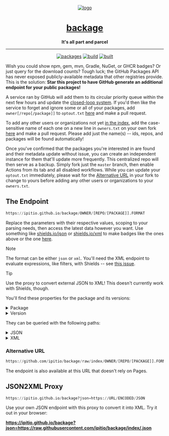 <div align="center">

[![logo](src/img/logo-b.webp)](https://github.com/ipitio/backage)

# [backage](https://github.com/ipitio/backage)

**It's all part and parcel**

---

[![packages](https://img.shields.io/badge/dynamic/json?url=https%3A%2F%2Fgithub.com%2Fipitio%2Fbackage%2Fraw%2Findex%2F.json&query=%24.packages&logo=github&logoColor=959da5&label=packages&labelColor=333a41&color=grey)](https://github.com/ipitio/backage/tree/index) [![build](https://github.com/ipitio/backage/actions/workflows/publish.yml/badge.svg)](https://github.com/ipitio/backage/pkgs/container/backage) [![built](https://img.shields.io/badge/dynamic/json?url=https%3A%2F%2Fgithub.com%2Fipitio%2Fbackage%2Fraw%2Findex%2F.json&query=%24.date&logo=github&logoColor=959da5&label=built&labelColor=333a41&color=purple)](https://github.com/ipitio/backage/releases/latest)

</div>

Wish you could show npm, gem, mvn, Gradle, NuGet, or GHCR badges? Or just query for the download counts? Tough luck; the GitHub Packages API has never exposed publicly-available metadata that other registries provide. This is the solution: **Star this project to have GitHub generate an additional endpoint for your public packages!**

A service ran by GitHub will add them to its circular priority queue within the next few hours and update the [closed-loop system](https://github.com/ipitio/backage/releases/latest). If you'd then like the service to forget and ignore some or all of your packages, add `owner[/repo[/package]]` to `optout.txt` [here](https://github.com/ipitio/backage/edit/master/optout.txt) and make a pull request.

To add any other users or organizations not yet [in the index](https://github.com/ipitio/backage/tree/index), add the case-sensitive name of each one on a new line in `owners.txt` on your own fork [here](https://github.com/ipitio/backage/edit/master/owners.txt) and make a pull request. Please add just the name(s) -- ids, repos, and packages will be found automatically!

Once you've confirmed that the packages you're interested in are found and their metadata update without issue, you can create an independent instance for them that'll update more frequently. This centralized repo will then serve as a backup. Simply fork just the `master` branch, then enable Actions from its tab and all disabled workflows. While you can update your `optout.txt` immediately, please wait for the [Alternative URL](#alternative-url) in your fork to change to yours before adding any other users or organizations to your `owners.txt`.

<div align="center">

</div>

## The Endpoint

```py
https://ipitio.github.io/backage/OWNER/[REPO/[PACKAGE]].FORMAT
```

Replace the parameters with their respective values, scoping to your parsing needs, then access the latest data however you want. Use something like [shields.io/json](https://shields.io/badges/dynamic-json-badge) or [shields.io/xml](https://shields.io/badges/dynamic-xml-badge) to make badges like the ones above or the one [here](https://github.com/badges/shields/issues/5594#issuecomment-2157626147).

> [!NOTE]
> The format can be either `json` or `xml`. You'll need the XML endpoint to evaluate expressions, like filters, with Shields -- see [this issue](https://github.com/ipitio/backage/issues/23).

> [!TIP]
> Use the proxy to convert external JSON to XML! This doesn't currently work with Shields, though.

You'll find these properties for the package and its versions:

<details>

<summary>Package</summary>

|       Property        |     Type     | Description                                         |
| :-------------------: | :----------: | --------------------------------------------------- |
|      `owner_id`       |    number    | The ID of the owner                                 |
|     `owner_type`      |    string    | The type of owner (e.g. `users`)                    |
|    `package_type`     |    string    | The type of package (e.g. `container`)              |
|        `owner`        |    string    | The owner of the package                            |
|        `repo`         |    string    | The repository of the package                       |
|       `package`       |    string    | The package name                                    |
|        `date`         |    string    | The most recent date the package was refreshed      |
|        `size`         |    string    | Formatted size of the latest version                |
|      `versions`       |    string    | Formatted count of all versions ever tracked        |
|       `tagged`        |    string    | Formatted count of all tagged versions ever tracked |
|     `owner_rank`      |    string    | Formatted rank by downloads within the owner        |
|      `repo_rank`      |    string    | Formatted rank by downloads within the repository   |
|      `downloads`      |    string    | Formatted count of all downloads                    |
|   `downloads_month`   |    string    | Formatted count of all downloads in the last month  |
|   `downloads_week`    |    string    | Formatted count of all downloads in the last week   |
|    `downloads_day`    |    string    | Formatted count of all downloads in the last day    |
|      `raw_size`       |    number    | Size of the latest version, in bytes                |
|    `raw_versions`     |    number    | Count of versions tracked                           |
|     `raw_tagged`      |    number    | Count of tagged versions tracked                    |
|   `raw_owner_rank`    |    number    | Rank by downloads within the owner                  |
|    `raw_repo_rank`    |    number    | Rank by downloads within the repository             |
|    `raw_downloads`    |    number    | Count of all downloads                              |
| `raw_downloads_month` |    number    | Count of all downloads in the last month            |
| `raw_downloads_week`  |    number    | Count of all downloads in the last week             |
|  `raw_downloads_day`  |    number    | Count of all downloads in the last day              |
|       `version`       | object array | The versions of the package (see below)             |

</details>

<details>

<summary>Version</summary>

|       Property        |     Type     | Description                                    |
| :-------------------: | :----------: | ---------------------------------------------- |
|         `id`          |    number    | The ID of the version                          |
|        `name`         |    string    | The version name                               |
|        `date`         |    string    | The most recent date the version was refreshed |
|       `newest`        |   boolean    | Whether the version is the newest              |
|       `latest`        |   boolean    | Whether the version is the newest tagged       |
|        `size`         |    string    | Formatted size of the version                  |
|      `downloads`      |    string    | Formatted count of downloads                   |
|   `downloads_month`   |    string    | Formatted count of downloads in the last month |
|   `downloads_week`    |    string    | Formatted count of downloads in the last week  |
|    `downloads_day`    |    string    | Formatted number of downloads in the last day  |
|      `raw_size`       |    number    | Size of the version, in bytes                  |
|    `raw_downloads`    |    number    | Count of downloads                             |
| `raw_downloads_month` |    number    | Count of downloads in the last month           |
| `raw_downloads_week`  |    number    | Count of downloads in the last week            |
|  `raw_downloads_day`  |    number    | Count of downloads in the last day             |
|        `tags`         | string array | The tags of the version                        |

</details>

They can be queried with the following paths:

<details>

<summary>JSON</summary>

You can query a package for its properties, like size or version:

```js
$.PROPERTY
```

```js
$.size
```

Versions may be filtered in and tags out:

```js
$.version[FILTER].PROPERTY
```

```js
$.version[?(@.latest)].tags[?(@!="latest")]
```

As can packages in `owner[/repo]/.json` files:

```js
$.[FILTER].PROPERTY
```

</details>

<details>

<summary>XML</summary>

You can query a package for its properties, like size or version:

```py
/xml/PROPERTY
```

```py
/xml/size
```

Versions can be filtered in and tags out:

```py
/xml/version[FILTER]/PROPERTY
```

```py
/xml/version[./latest[.="true"]]/tags[.!="latest"]
```

As can packages in `owner[/repo]/.xml` files:

```py
/xml/package[FILTER]/PROPERTY
```

</details>

### Alternative URL

```py
https://github.com/ipitio/backage/raw/index/OWNER/[REPO/[PACKAGE]].FORMAT
```

The endpoint is also available at this URL that doesn't rely on Pages.

## JSON2XML Proxy

```py
https://ipitio.github.io/backage?json=https://URL/ENCODED/JSON
```

Use your own JSON endpoint with this proxy to convert it into XML. Try it out in your browser:

**<https://ipitio.github.io/backage?json=https://raw.githubusercontent.com/ipitio/backage/index/.json>**
